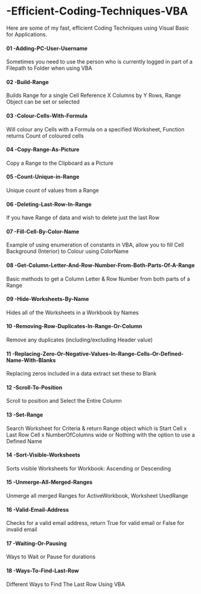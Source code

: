 # -Efficient-Coding-Techniques-VBA
Here are some of my fast, efficient Coding Techniques using Visual Basic for Applications.

#### 01 -Adding-PC-User-Username
Sometimes you need to use the person who is currently logged in part of a Filepath to Folder when using VBA

#### 02 -Build-Range
Builds Range for a single Cell Reference X Columns by Y Rows, Range Object can be set or selected

#### 03 -Colour-Cells-With-Formula
Will colour any Cells with a Formula on a specified Worksheet, Function returns Count of coloured cells

#### 04 -Copy-Range-As-Picture
Copy a Range to the Clipboard as a Picture

#### 05 -Count-Unique-in-Range
Unique count of values from a Range

#### 06 -Deleting-Last-Row-In-Range
If you have Range of data and wish to delete just the last Row

#### 07 -Fill-Cell-By-Color-Name
Example of using enumeration of constants in VBA, allow you to fill Cell Background (Interior) to Colour using ColorName

#### 08 -Get-Column-Letter-And-Row-Number-From-Both-Parts-Of-A-Range
Basic methods to get a Column Letter & Row Number from both parts of a Range

#### 09 -Hide-Worksheets-By-Name
Hides all of the Worksheets in a Workbook by Names

#### 10 -Removing-Row-Duplicates-In-Range-Or-Column
Remove any duplicates (including/excluding Header value)

#### 11 -Replacing-Zero-Or-Negative-Values-In-Range-Cells-Or-Defined-Name-With-Blanks
Replacing zeros included in a data extract set these to Blank

#### 12 -Scroll-To-Position
Scroll to position and Select the Entire Column

#### 13 -Set-Range
Search Worksheet for Criteria & return Range object which is Start Cell x Last Row Cell x NumberOfColumns wide or Nothing with the option to use a Defined Name

#### 14 -Sort-Visible-Worksheets
Sorts visible Worksheets for Workbook: Ascending or Descending

#### 15 -Unmerge-All-Merged-Ranges
Unmerge all merged Ranges for ActiveWorkbook, Worksheet UsedRange

#### 16 -Valid-Email-Address
Checks for a valid email address, return True for valid email or False for invalid email

#### 17 -Waiting-Or-Pausing
Ways to Wait or Pause for durations

#### 18 -Ways-To-Find-Last-Row
Different Ways to Find The Last Row Using VBA
